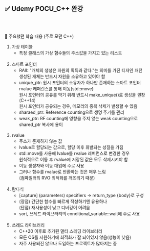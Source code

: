 
## ✅ Udemy POCU_C++ 완강

<br><br/>

🎯 주요했던 학습 내용 (주로 모던 C++)
1. 가상 테이블
   - 특정 클래스의 가상 함수들의
     주소값을 가지고 있는 리스트
     <br></br>
2. 스마트 포인터
   - RAII: "개체의 생성은 자원의 획득과 같다."는 의미를 가진 디자인 패턴<br>
           생성된 개체는 반드시 자원을 소유하고 있어야 함
   - unique_ptr: 원시 포인터의 소유자가 하나만 존재하는 스마트 포인터<br>
                 rvalue 레퍼런스를 통해 이동(std::move)<br>
                 원시 포인터의 공유를 막기 위해 반드시 make_unique()로 생성을 권장 (C++14)<br>
                 원시 포인터가 공유되는 경우, 메모리의 중복 삭제가 발생할 수 있음
   - sharaed_ptr: Reference counting으로 생명 주기를 관리
   - weak_ptr: RF counting에 영향을 주지 않는 weak counting으로 shared_ptr 복사에 용이
     <br></br>
3. rvalue
   - 주소가 존재하지 않는 값
   - lvalue로 할당되는 값으로, 할당 이후 휘발되는 성질을 가짐
   - std::move를 사용해 lvalue를 rvalue 레퍼런스로 변경한 경우<br>
     원칙적으로 이동 후 rvalue에 저장된 값은 모두 삭제시켜야 함
   - 이동 생성자와 이동 대입에 주로 사용
   - 그러나 함수를 rvalue로 반환하는 것은 매우 느림<br>
     (컴파일러의 RVO 최적화를 깨뜨리기 때문)
     <br></br>
4. 람다식
   - [capture] (parameters) specifiers -> return_type {body}로 구성
   - (장점) 간단한 함수를 빠르게 작성하기엔 유용하나 <br>
     (단점) 재사용성이 낮고 디버깅이 어려움
   - sort, 쓰레드 라이브러리의 conditional_variable::wait에 주로 사용
     <br></br>  
6. 쓰레드 라이브러리
   - C++20 이후로 추가된 멀티 스레딩 라이브러리
   - 모든 OS를 지원하기에 최적화가 잘 되어있지 않음(성능이 낮음)
   - 자주 사용되진 않으나 도입하는 프로젝트가 많아지는 중
